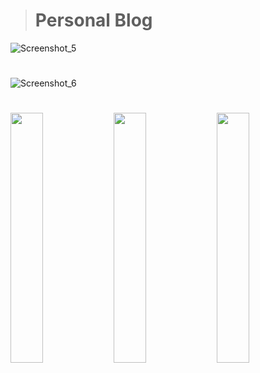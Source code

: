 > <h1>Personal Blog</h1>

![Screenshot_5](https://user-images.githubusercontent.com/76456810/158941632-3932ea6c-58ea-4d01-97bf-69e6993892e5.png)
# 
![Screenshot_6](https://user-images.githubusercontent.com/76456810/158941922-56a8d842-3fc1-4d0e-b957-ba9f47df4a8a.png)
#
<div display="flex">
<img src="https://user-images.githubusercontent.com/76456810/158942139-b8c441d1-ccd1-45b4-92d8-c1b7329cb396.png" width="32%" >
<img src="https://user-images.githubusercontent.com/76456810/158942325-e668f3a5-a9e8-441a-9b5a-b1bea40fd6d5.png" width="32%">
<img src="https://user-images.githubusercontent.com/76456810/158942643-cd60d9dc-ce17-4abf-945c-b1b4465f8d79.png" width="32%">
</div>
